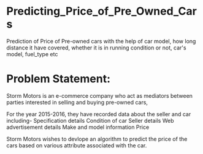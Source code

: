 # Predicting_Price_of_Pre_Owned_Cars
Prediction of Price of Pre-owned cars with the help of car model, how long distance it have covered, whether it is in running condition or not, car's model, fuel_type etc

# Problem Statement:

Storm Motors is an e-commerce company who act as mediators between  parties interested in selling and buying pre-owned cars,

For the year 2015-2016, they have recorded data about the seller and car including-
       Specification details
       Condition of car
       Seller details
       Web advertisement details
       Make and model information
       Price

Storm Motors wishes to devlope an algorithm to predict the price of the cars based on 
various attribute associated with the car.
